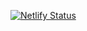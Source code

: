 [![Netlify Status](https://api.netlify.com/api/v1/badges/c513a722-6826-4a47-b022-c4a8b987ee00/deploy-status)](https://app.netlify.com/sites/peaceful-jepsen-c4fa03/deploys)
